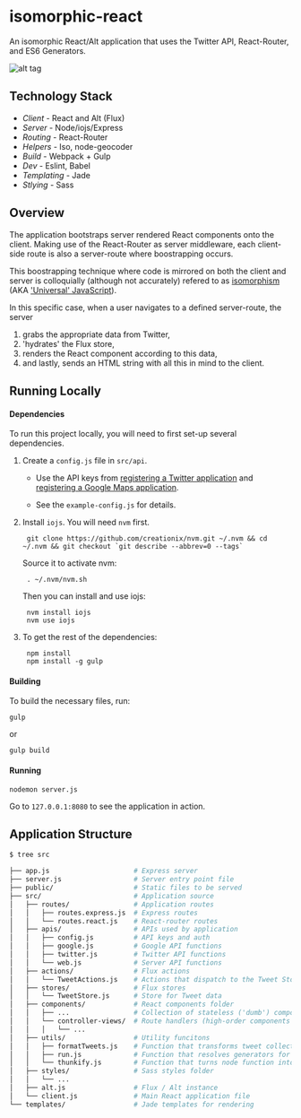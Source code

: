 # isomorphic-react
An isomorphic React/Alt application that uses the Twitter API, React-Router, and ES6 Generators.

![alt tag](https://raw.github.com/mrblueblue/isomorphic-react/master/isomorphic-react-screenshot.png)

## Technology Stack
* *Client* - React and Alt (Flux)
* *Server* - Node/iojs/Express
* *Routing* - React-Router
* *Helpers* - Iso, node-geocoder
* *Build* - Webpack + Gulp
* *Dev* - Eslint, Babel
* *Templating* - Jade
* *Stlying* - Sass

## Overview

The application bootstraps server rendered React components onto the client. Making use of the React-Router as server middleware, each client-side route is also a server-route where boostrapping occurs.

This boostrapping technique where code is mirrored on both the client and server is colloquially (although not accurately) refered to as [isomorphism](http://nerds.airbnb.com/isomorphic-javascript-future-web-apps/) (AKA ['Universal' JavaScript](https://medium.com/@mjackson/universal-javascript-4761051b7ae9)).

In this specific case, when a user navigates to a defined server-route, the server

1. grabs the appropriate data from Twitter,
2. 'hydrates' the Flux store,
3. renders the React component according to this data,
4. and lastly, sends an HTML string with all this in mind to the client.

## Running Locally

#### Dependencies
To run this project locally, you will need to first set-up several dependencies.

1. Create a `config.js` file in `src/api`. 

    * Use the API keys from [registering a Twitter application](https://apps.twitter.com/) and [registering a Google Maps application](https://developers.google.com/maps/documentation/javascript/tutorial).

    * See the `example-config.js` for details.

2. Install `iojs`. You will need `nvm` first.


        git clone https://github.com/creationix/nvm.git ~/.nvm && cd ~/.nvm && git checkout `git describe --abbrev=0 --tags`
    
    Source it to activate nvm:
    
        . ~/.nvm/nvm.sh
        
    Then you can install and use iojs:
    
        nvm install iojs
        nvm use iojs
  

3. To get the rest of the dependencies:

        npm install
        npm install -g gulp

#### Building

To build the necessary files, run:

    gulp
    
or
  
    gulp build

#### Running

    nodemon server.js
    
Go to `127.0.0.1:8080` to see the application in action.

## Application Structure

```bash
$ tree src

├── app.js                     # Express server
├── server.js                  # Server entry point file
├── public/                    # Static files to be served
├── src/                       # Application source
│   ├── routes/                # Application routes
│   │   ├── routes.express.js  # Express routes
│   │   └── routes.react.js    # React-router routes
│   ├── apis/                  # APIs used by application
│   │   ├── config.js          # API keys and auth
│   │   ├── google.js          # Google API functions
│   │   ├── twitter.js         # Twitter API functions
│   │   └── web.js             # Server API functions
│   ├── actions/               # Flux actions
│   │   └── TweetActions.js    # Actions that dispatch to the Tweet Store
│   ├── stores/                # Flux stores
│   │   └── TweetStore.js      # Store for Tweet data
│   ├── components/            # React components folder
│   │   ├── ...                # Collection of stateless ('dumb') components
│   │   └── controller-views/  # Route handlers (high-order components or 'views')
│   │   │   └── ...
│   ├── utils/                 # Utility funcitons
│   │   ├── formatTweets.js    # Function that transforms tweet collection
│   │   ├── run.js             # Function that resolves generators for async
│   │   └── thunkify.js        # Function that turns node function into a thunk
│   ├── styles/                # Sass styles folder
│   │   └── ... 
│   ├── alt.js                 # Flux / Alt instance
│   └── client.js              # Main React application file
└── templates/                 # Jade templates for rendering
```
